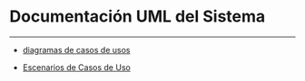 # Documentación UML del Sistema

---

- [diagramas de casos de usos](diagramas_de_casos_de_uso.md)

- [Escenarios de Casos de Uso](escenarios_de_casos_de_uso.md)
